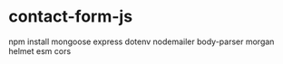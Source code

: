 # contact-form-js
npm install mongoose express dotenv nodemailer body-parser morgan helmet esm cors
